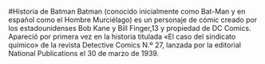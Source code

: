 #Historia de Batman
Batman (conocido inicialmente como Bat-Man y en español como el Hombre Murciélago) es un personaje de cómic creado por los estadounidenses Bob Kane
y Bill Finger,13​ y propiedad de DC Comics. Apareció por primera vez en la historia titulada «El caso del sindicato químico» de la revista Detective
Comics N.º 27, lanzada por la editorial National Publications el 30 de marzo de 1939. 

